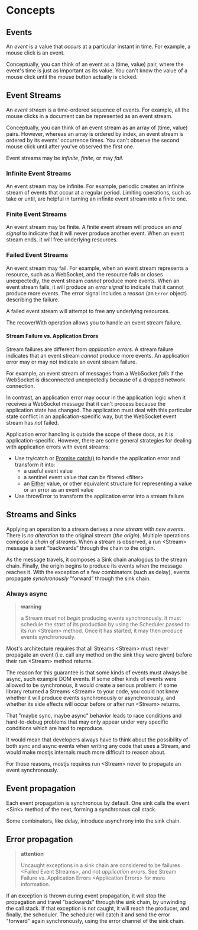 Concepts
========

Events
------

An *event* is a value that *occurs* at a particular instant in time. For
example, a mouse click is an event.

Conceptually, you can think of an event as a (time, value) pair, where
the event's time is just as important as its value. You can't know the
value of a mouse click until the mouse button actually is clicked.

Event Streams
-------------

An *event stream* is a time-ordered sequence of events. For example, all
the mouse clicks in a document can be represented as an event stream.

Conceptually, you can think of an event stream as an array of (time,
value) pairs. However, whereas an array is ordered by index, an event
stream is ordered by its events' occurrence times. You can't observe the
second mouse click until after you've observed the first one.

Event streams may be *infinite*, *finite*, or may *fail*.

### Infinite Event Streams

An event stream may be infinite. For example, periodic creates an
infinite stream of events that occur at a regular period. Limiting
operations, such as take or until, are helpful in turning an infinite
event stream into a finite one.

### Finite Event Streams

An event stream may be finite. A finite event stream will produce an
*end signal* to indicate that it will never produce another event. When
an event stream ends, it will free underlying resources.

### Failed Event Streams

An event stream may fail. For example, when an event stream represents a
resource, such as a WebSocket, and the resource fails or closes
unexpectedly, the event stream *cannot* produce more events. When an
event stream fails, it will produce an *error signal* to indicate that
it cannot produce more events. The error signal includes a *reason* (an
`Error` object) describing the failure.

A failed event stream will attempt to free any underlying resources.

The recoverWith operation allows you to handle an event stream failure.

#### Stream Failure vs. Application Errors

Stream failures are different from *application errors*. A stream
failure indicates that an event stream *cannot* produce more events. An
application error may or may not indicate an event stream failure.

For example, an event stream of messages from a WebSocket *fails* if the
WebSocket is disconnected unexpectedly because of a dropped network
connection.

In contrast, an application error may occur in the application logic
when it receives a WebSocket message that it can't process because the
application state has changed. The application must deal with this
particular state conflict in an application-specific way, but the
WebSocket event stream has *not* failed.

Application error handling is outside the scope of these docs, as it is
application-specific. However, there are some general strategies for
dealing with application errors with event streams:

-   Use try/catch or [Promise
    catch()](https://developer.mozilla.org/en-US/docs/Web/JavaScript/Reference/Global_Objects/Promise/catch)
    to handle the application error and transform it into:
    -   a useful event value
    -   a sentinel event value that can be filtered \<filter\>
    -   an
        [Either](https://github.com/sanctuary-js/sanctuary#either-type)
        value, or other equivalent structure for representing a value or
        an error as an event value
-   Use throwError to transform the application error into a stream
    failure

Streams and Sinks
-----------------

Applying an operation to a stream derives a *new stream* with *new
events*. There is *no alteration* to the original stream (*the origin*).
Multiple operations compose a *chain of streams*. When a stream is
observed, a run \<Stream\> message is sent “backwards” through the chain
to the origin.

As the message travels, it composes a Sink chain analogous to the stream
chain. Finally, the origin begins to produce its events when the message
reaches it. With the exception of a few combinators (such as delay),
events propagate *synchronously* “forward” through the sink chain.

### Always async

> **warning**
>
> a Stream must not *begin* producing events synchronously. It must
> schedule the *start* of its production by using the Scheduler passed
> to its run \<Stream\> method. Once it has started, it may then produce
> events synchronously.

Most's architecture requires that all Streams \<Stream\> must never
propagate an event (i.e. call any method on the sink they were given)
before their run \<Stream\> method returns.

The reason for this guarantee is that some kinds of events must always
be async, such example DOM events. If some other kinds of events were
allowed to be synchronous, it would create a serious problem: if some
library returned a Streams \<Stream\> to your code, you could not know
whether it will produce events synchronously or asynchronously, and
whether its side effects will occur before or after run \<Stream\>
returns.

That "maybe sync, maybe async" behavior leads to race conditions and
hard-to-debug problems that may only appear under very specific
conditions which are hard to reproduce.

It would mean that developers always have to think about the possibility
of both sync and async events when writing any code that uses a Stream,
and would make mostjs internals much more difficult to reason about.

For those reasons, mostjs requires run \<Stream\> never to propagate an
event synchronously.

Event propagation
-----------------

Each event propagation is synchronous by default. One sink calls the
event \<Sink\> method of the next, forming a synchronous call stack.

Some combinators, like delay, introduce asynchrony into the sink chain.

Error propagation
-----------------

> **attention**
>
> Uncaught exceptions in a sink chain are considered to be
> failures \<Failed Event Streams\>, and not *application errors*. See
> Stream Failure vs. Application Errors \<Application Errors\> for more
> information.

If an exception is thrown during event propagation, it will stop the
propagation and travel "backwards" through the sink chain, by unwinding
the call stack. If that exception is not caught, it will reach the
producer, and finally, the scheduler. The scheduler will catch it and
send the error "forward" again synchronously, using the error channel of
the sink chain.

